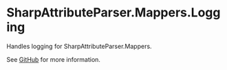 # SharpAttributeParser.Mappers.Logging

Handles logging for SharpAttributeParser.Mappers.

See [GitHub](https://github.com/ErikWe/sharp-attribute-parser) for more information.